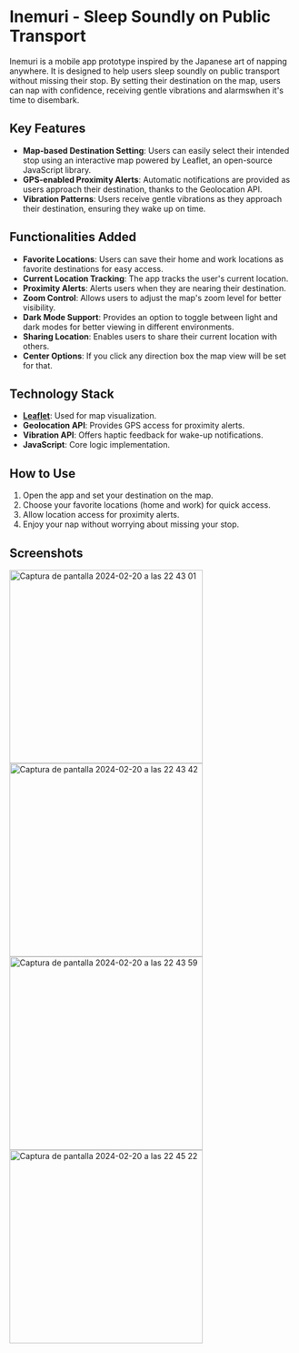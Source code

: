 # Inemuri - Sleep Soundly on Public Transport

Inemuri is a mobile app prototype inspired by the Japanese art of napping anywhere. It is designed to help users sleep soundly on public transport without missing their stop. By setting their destination on the map, users can nap with confidence, receiving gentle vibrations and alarmswhen it's time to disembark.

## Key Features

- **Map-based Destination Setting**: Users can easily select their intended stop using an interactive map powered by Leaflet, an open-source JavaScript library.
- **GPS-enabled Proximity Alerts**: Automatic notifications are provided as users approach their destination, thanks to the Geolocation API.
- **Vibration Patterns**: Users receive gentle vibrations as they approach their destination, ensuring they wake up on time.

## Functionalities Added

- **Favorite Locations**: Users can save their home and work locations as favorite destinations for easy access.
- **Current Location Tracking**: The app tracks the user's current location.
- **Proximity Alerts**: Alerts users when they are nearing their destination.
- **Zoom Control**: Allows users to adjust the map's zoom level for better visibility.
- **Dark Mode Support**: Provides an option to toggle between light and dark modes for better viewing in different environments.
- **Sharing Location**: Enables users to share their current location with others.
- **Center Options**: If you click any direction box the map view will be set for that.

## Technology Stack

- **[Leaflet]([url](https://leafletjs.com))**: Used for map visualization.
- **Geolocation API**: Provides GPS access for proximity alerts.
- **Vibration API**: Offers haptic feedback for wake-up notifications.
- **JavaScript**: Core logic implementation.

## How to Use

1. Open the app and set your destination on the map.
2. Choose your favorite locations (home and work) for quick access.
3. Allow location access for proximity alerts.
4. Enjoy your nap without worrying about missing your stop.

## Screenshots
<img width="340" alt="Captura de pantalla 2024-02-20 a las 22 43 01" src="https://github.com/carmenabans/Inemuri/assets/112978307/9cf12762-a879-4697-b595-900ceca3c273">
<img width="340" alt="Captura de pantalla 2024-02-20 a las 22 43 42" src="https://github.com/carmenabans/Inemuri/assets/112978307/a67e597e-6cc7-43fa-a34e-86dfbca03619">
<img width="340" alt="Captura de pantalla 2024-02-20 a las 22 43 59" src="https://github.com/carmenabans/Inemuri/assets/112978307/bc4ddfb8-d64e-4239-a7c5-17eda58176eb">
<img width="340" alt="Captura de pantalla 2024-02-20 a las 22 45 22" src="https://github.com/carmenabans/Inemuri/assets/112978307/0a7a98c3-9329-4165-b73c-0223b784dab0">




